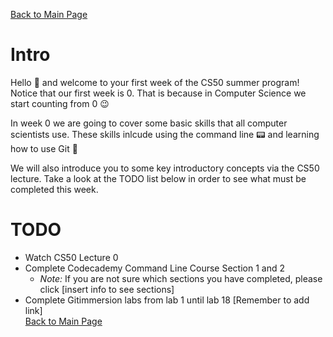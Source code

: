 [Back to Main Page](https://github.com/Emiton/CS50-summer)  
# Intro  
Hello :wave: and welcome to your first week of the CS50 summer program! Notice that our first week is 0. That is because in Computer Science we start counting from 0 :wink:  

In week 0 we are going to cover some basic skills that all computer scientists use. These skills inlcude using the command line :pager: and learning how to use Git :vhs:  

We will also introduce you to some key introductory concepts via the CS50 lecture. Take a look at the TODO list below in order to see what must be completed this week.  

# TODO
* Watch CS50 Lecture 0
* Complete Codecademy Command Line Course Section 1 and 2
    * _Note:_ If you are not sure which sections you have completed, please click [insert info to see sections]
* Complete Gitimmersion labs from lab 1 until lab 18  [Remember to add link]  
[Back to Main Page](https://github.com/Emiton/CS50-summer)  
